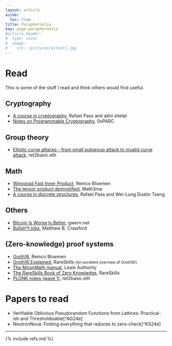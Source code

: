 ```yaml
---
layout: article
aside:
  toc: true
title: Paraphernalia
key: page-paraphernalia
#article_header:
#  type: cover
#  image:
#    src: /pictures/pitesti.jpg
---
```


# Read

This is some of the stuff I read and think others would find useful.

## Cryptography

 - [A course in cryptography](https://www.cs.cornell.edu/courses/cs4830/2010fa/lecnotes.pdf), Rafael Pass and abhi shelat
 - [Notes on Programmable Cryptography](https://github.com/0xPARC/0xparc-intro-book), 0xPARC

## Group theory

 - [Elliptic curve attacks - from small subgroup attack to invalid curve attack](https://www.ret2basic.me/2024/04/12/elliptic-curve-attacks-small-subgroup.html), ret2basic.eth

## Math
 
 - [Winograd Fast Inner Product](https://xn--2-umb.com/24/inner-product/), Remco Bloemen
 - [The tensor product demystified](https://www.math3ma.com/blog/the-tensor-product-demystified), Math3ma
 - [A course in discrete structures](https://www.cs.cornell.edu/~rafael/discmath.pdf), Rafael Pass and Wei-Lung Dustin Tseng

## Others

 - [Bitcoin Is Worse Is Better](https://gwern.net/bitcoin-is-worse-is-better), gwern.net
 - [Bullsh*t jobs](https://mcrawford.substack.com/p/bullsht-jobs), Matthew B. Crawford

## (Zero-knowledge) proof systems

 - [Groth16](https://xn--2-umb.com/22/groth16/), Remco Bloemen
 - [Groth16 Explained](https://www.rareskills.io/post/groth16]), RareSkills <small>(An excellent overview of Groth16!)</small>
 - [The MoonMath manual](https://leastauthority.com/community-matters/moonmath-manual/), Least Authority
 - [The RareSkills Book of Zero Knowledge](https://www.rareskills.io/zk-book), RareSkills
 - [PLONK notes (wave 1)](https://www.ret2basic.me/2024/08/21/plonk-notes-wave-1.html), ret2basic.eth


# Papers to read

 - Verifiable Oblivious Pseudorandom Functions from Lattices: Practical-ish and Thresholdisable[^AG24e]
 - NeutronNova: Folding everything that reduces to zero-check[^KS24e]

---

{% include refs.md %}
